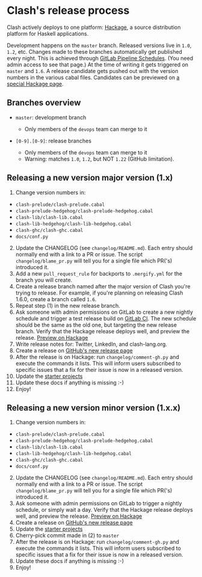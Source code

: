 # Clash's release process

Clash actively deploys to one platform: [Hackage](http://hackage.haskell.org/package/clash-prelude),
a source distribution platform for Haskell applications.

Development happens on the `master` branch. Released versions live in `1.0`,
`1.2`, etc. Changes made to these branches automatically get published every
night. This is achieved through [GitLab Pipeline Schedules](https://gitlab.com/clash-lang/clash-compiler/pipeline_schedules).
(You need admin access to see that page.) At the time of writing it gets
triggered on `master` and `1.6`. A release candidate gets pushed out
with the version numbers in the various cabal files. Candidates can be previewed
on [a special Hackage page](http://hackage.haskell.org/package/clash-prelude/candidates/).

## Branches overview
* `master`: development branch
  * Only members of the `devops` team can merge to it

* `[0-9].[0-9]`: release branches
  * Only members of the `devops` team can merge to it
  * Warning: matches `1.0`, `1.2`, but NOT `1.22` (GitHub limitation).

## Releasing a new version major version (1.x)
1. Change version numbers in:
  * `clash-prelude/clash-prelude.cabal`
  * `clash-prelude-hedgehog/clash-prelude-hedgehog.cabal`
  * `clash-lib/clash-lib.cabal`
  * `clash-lib-hedgehog/clash-lib-hedgehog.cabal`
  * `clash-ghc/clash-ghc.cabal`
  * `docs/conf.py`
2. Update the CHANGELOG (see `changelog/README.md`). Each entry should normally
   end with a link to a PR or issue. The script `changelog/blame_pr.py` will
   tell you for a single file which PR('s) introduced it.
3. Add a new `pull_request_rule` for backports to `.mergify.yml` for the branch
   you will create.
4. Create a release branch named after the major version of Clash you're trying to
   release. For example, if you're planning on releasing Clash 1.6.0, create a
   branch called `1.6`.
5. Repeat step (1) in the new release branch.
6. Ask someone with admin permissions on GitLab to create a new nightly schedule
   and trigger a test release build on [GitLab CI](https://gitlab.com/clash-lang/clash-compiler/pipeline_schedules).
   The new schedule should be the same as the old one, but targeting the new
   release branch. Verify that the Hackage release deploys well, and preview
   the release. [Preview on Hackage](http://hackage.haskell.org/package/clash-prelude/candidates/)
7. Write release notes for: Twitter, LinkedIn, and clash-lang.org.
8. Create a release on [GitHub's new release page](https://github.com/clash-lang/clash-compiler/releases/new)
9. After the release is on Hackage: run `changelog/comment-gh.py` and execute
   the commands it lists. This will inform users subscribed to specific issues
   that a fix for their issue is now in a released version.
10. Update the [starter projects](https://github.com/clash-lang/stack-templates/)
11. Update these docs if anything is missing :-)
12. Enjoy!

## Releasing a new version minor version (1.x.x)
1. Change version numbers in:
  * `clash-prelude/clash-prelude.cabal`
  * `clash-prelude-hedgehog/clash-prelude-hedgehog.cabal`
  * `clash-lib/clash-lib.cabal`
  * `clash-lib-hedgehog/clash-lib-hedgehog.cabal`
  * `clash-ghc/clash-ghc.cabal`
  * `docs/conf.py`
2. Update the CHANGELOG (see `changelog/README.md`). Each entry should normally
   end with a link to a PR or issue. The script `changelog/blame_pr.py` will
   tell you for a single file which PR('s) introduced it.
3. Ask someone with admin permissions on GitLab to trigger a nightly schedule,
   or simply wait a day. Verify that the Hackage release deploys well, and
   preview the release. [Preview on Hackage](http://hackage.haskell.org/package/clash-prelude/candidates/)
4. Create a release on [GitHub's new release page](https://github.com/clash-lang/clash-compiler/releases/new)
5. Update the [starter projects](https://github.com/clash-lang/stack-templates/)
6. Cherry-pick commit made in (2) to `master`
7. After the release is on Hackage: run `changelog/comment-gh.py` and execute
   the commands it lists. This will inform users subscribed to specific issues
   that a fix for their issue is now in a released version.
8. Update these docs if anything is missing :-)
9. Enjoy!
